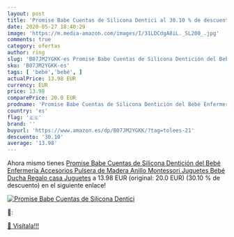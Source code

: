 ```yaml
---
layout: post
title: 'Promise Babe Cuentas de Silicona Dentici al 30.10 % de descuento'
date: 2020-05-27 18:40:29
image: 'https://m.media-amazon.com/images/I/31LDCdgA8iL._SL200_.jpg'
comments: true
category: ofertas
author: ring
slug: 'B07JM2YGKK-es Promise Babe Cuentas de Silicona Dentición del Bebé...'
sku: 'B07JM2YGKK-es'
tags: [ 'bebé','bebé', ]
actualPrice: 13.98 EUR
currency: EUR
price: 13.98
comparePrice: 20.0 EUR
prodname: 'Promise Babe Cuentas de Silicona Dentición del Bebé Enfermería Accesorios Pulsera de Madera Anillo Montessori Juguetes Bebé Ducha Regalo casa Juguetes'
country: 'es'
flag: '🇪🇸'
brand: ''
buyurl: 'https://www.amazon.es/dp/B07JM2YGKK/?tag=tolees-21'
descuento: '30.10'
average: '13.98'
---
```


Ahora mismo tienes [Promise Babe Cuentas de Silicona Dentición del Bebé Enfermería Accesorios Pulsera de Madera Anillo Montessori Juguetes Bebé Ducha Regalo casa Juguetes](https://www.amazon.es/dp/B07JM2YGKK/?tag=tolees-21) a 13.98 EUR (original: 20.0 EUR) (30.10 %  de descuento) en el siguiente enlace!

[![Promise Babe Cuentas de Silicona Dentici](https://m.media-amazon.com/images/I/31LDCdgA8iL._SL200_.jpg)](https://www.amazon.es/dp/B07JM2YGKK/?tag=tolees-21)

🔎:


[🛒 Visítala!!!](https://www.amazon.es/dp/B07JM2YGKK/?tag=tolees-21)

